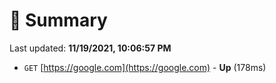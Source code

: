 # 📖 Summary
Last updated: **11/19/2021, 10:06:57 PM**

- `GET` [https://google.com](https://google.com) - **Up** (178ms)
